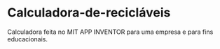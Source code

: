 # Calculadora-de-recicláveis
Calculadora feita no MIT APP INVENTOR para uma empresa e para fins educacionais.
